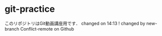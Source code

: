 # git-practice
このリポジトリはGit動画講座用です．
changed on 14:13 !
changed by new-branch
Conflict-remote on Github

